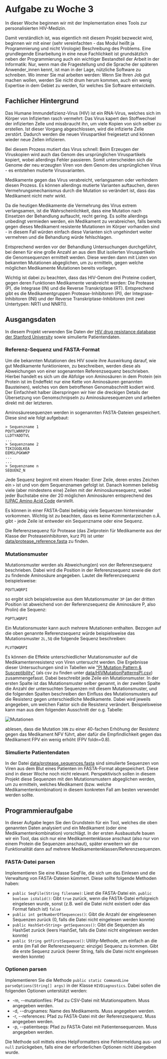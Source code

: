 # Aufgabe zu Woche 3

In dieser Woche beginnen wir mit der Implementation eines Tools zur personalisierten HIV-Medizin.

Damit verständlich ist, was eigentlich mit diesem Projekt bezweckt wird, beginnen wir mit einer (sehr vereinfachten - das Modul heißt ja Programmierung und nicht Virologie) Beschreibung des Problems. Eine grundlegende Einarbeitung in eine neue Fachlichkeit ist grundsätzlich neben der Programmierung auch ein wichtiger Bestandteil der Arbeit in der Informatik: Nur, wenn man die Fragestellung und die Sprache der späteren Anwender_innen kennt, ist man in der Lage, nützliche Software zu schreiben. Wo immer Sie mal arbeiten werden: Wenn Sie Ihren Job gut machen wollen, werden Sie nicht drum herum kommen, auch ein wenig Expertise in dem Gebiet zu werden, für welches Sie Software entwickeln.  


## Fachlicher Hintergrund

Das Humane Immundefizienz-Virus (HIV) ist ein RNA-Virus, welches sich im Körper von Infizierten rasch vermehrt: Das Virus kapert den Stoffwechsel der infizierten Zelle und missbraucht ihn, um viele Kopien von sich selber zu erstellen. Ist dieser Vorgang abgeschlossen, wird die infizierte Zelle zerstört. Dadurch werden die neuen Viruspartikel freigesetzt und können wieder neue Zellen infizieren.

Bei diesem Prozess mutiert das Virus schnell: Beim Erzeugen der Viruskopien wird auch das Genom des ursprünglichen Viruspartikels kopiert, wobei allerdings Fehler passieren. Somit unterscheiden sich die Genome der neu erzeugten Viren von dem Genom des ursprünglichen Virus - es entstehen mutierte Virusvarianten. 

Medikamente gegen das Virus verabreicht, verlangsamen oder verhindern diesen Prozess. Es können allerdings mutierte Varianten auftauchen, deren Vermehrungsmechanismus durch die Mutation so verändert ist, dass das Medikament nicht mehr wirkt.

Da die heutigen Medikamente die Vermehrung des Virus extrem verlangsamen, ist die Wahrscheinlichkeit, dass eine Mutation nach Einsetzen der Behandlung auftaucht, recht gering. Es sollte allerdings unbedingt vermieden werden, ein Medikament zu verabreichen, falls bereits gegen dieses Medikament resistente Mutationen im Körper vorhanden sind - in diesem Fall würden einfach diese Varianten sich ungehindert weiter vermehren und die Behandlung würde fehlschlagen.

Entsprechend werden vor der Behandlung Untersuchungen durchgeführt, bei denen für eine große Anzahl an aus dem Blut isolierten Viruspartikeln die Genomsequenzen ermittelt werden. Diese werden dann mit Listen von bekannten Mutationen abgeglichen, um zu ermitteln, gegen welche möglichen Medikamente Mutationen bereits vorliegen.

Wichtig ist dabei zu beachten, dass das HIV-Genom drei Proteine codiert, gegen deren Funktionen Medikamente verabreicht werden: Die Protease (P), die Integrase (IN) und die Reverse Transkriptase (RT). Entsprechend gibt es die Medikamentgruppen Protease-Inhibitoren (PI), der Integrase-Inhibitoren (INI) und der Reverse Transkriptase-Inhibitoren (mit zwei Untertypen: NRTI und NNRTI).

## Ausgangsdaten

In diesem Projekt verwenden Sie Daten der [HIV drug resistance database der Stanford University](https://hivdb.stanford.edu/) sowie simulierte Patientendaten.

### Referenz-Sequenz und FASTA-Format

Um die bekannten Mutationen des HIV sowie ihre Auswirkung darauf, wie gut Medikamente funktionieren, zu beschreiben, werden diese als Abweichungen von einer sogenannten Referenzsequenz beschrieben. Hierbei handelt es sich um die Abfolge von Aminosäuren in dem Protein (ein Protein ist im Endeffekt nur eine Kette von Aminosäuren genannten Bausteinen), welches von dem betroffenen Genomabschnitt kodiert wird. Der Einfachheit halber überspringen wir hier die dreckigen Details der Übersetzung von Genomschnipseln zu Aminosäuresequenzen und arbeiten direkt mit der letzteren.

Aminosäuresequenzen werden in sogenannten FASTA-Dateien gespeichert. Diese sind wie folgt aufgebaut:

```text
> Sequenzname 1
PQVTLWRRPIV
LLDTYADDTVL
...
> Sequenzname 2
TIKIGGQLKEA
EEMSLPGKWKP
...
...
> Sequenzname n
SEQUENZ_N
```

Jede Sequenz beginnt mit einem Header: Einer Zeile, deren erstes Zeichen ein ```>``` ist und von dem Sequenznamen gefolgt ist. Danach kommen beliebig viele (aber mindestens eine) Zeilen mit der Aminosäuresequenz, wobei jeder Buchstabe eine der 20 möglichen Aminosäuren entsprechend des [IUPAC Amino Acid Code](http://bioinformatics.org/sms2/iupac.html) darstellt.

Es können in einer FASTA-Datei beliebig viele Sequenzen hintereinander vorkommen. Wichtig ist zu beachten, dass es keine Kommentarzeichen o.Ä. gibt - jede Zeile ist entweder ein Sequenzname oder eine Sequenz.

Die Referenzsequenz für Protease (das Zielprotein für Medikamente aus der Klasse der Proteaseinhibitoren, kurz PI) ist unter [data/protease_reference.fasta](data/protease_reference.fasta) zu finden.

### Mutationsmuster

Mutationsmuster werden als Abweichung(en) von der Referenzsequenz beschrieben. Dabei wird die Position in der Referenzsequenz sowie die dort zu findende Aminosäure angegeben. Lautet die Referenzsequenz beispielsweise:

```PQVTLWQRPI```

so ergibt sich beispielsweise aus dem Mutationsmuster ```3P``` (an der dritten Position ist abweichend von der Referenzsequenz die Aminosäure P, also Prolin) die Sequenz:

```PQPTLWQRPI```

Ein Mutationsmuster kann auch mehrere Mutationen enthalten. Bezogen auf die oben genannte Referenzsequenz würde beispielsweise das Mutationsmuster ```2L,5Q``` die folgende Sequenz beschreiben: 

```PLVTQWQRPI```

Es können die Effekte unterschiedlicher Mutationsmuster auf die Medikamentenresistenz von Viren untersucht werden. Die Ergebnisse dieser Untersuchungen sind in Tabellen wie ["PI Mutation Pattern & Susceptibility"](https://hivdb.stanford.edu/pages/phenoSummary/Pheno.PI.Simple.html) (als csv zu finden unter [data/HIVMutationPatternsPI.csv](data/HIVMutationPatternsPI.csv)) zusammengefasst. Dabei beschreibt jede Zeile ein Mutationsmuster. In der ersten Spalte ist das Mutationsmuster selber genannt, in der zweiten Spalte die Anzahl der untersuchten Sequenzen mit diesem Mutationsmuster, und die folgenden Spalten beschreiben den Einfluss des Mutationsmusters auf die Resistenz gegen unterschiedliche Medikamente. Dabei wird jeweils angegeben, um welchen Faktor sich die Resistenz verändert. Beispielsweise kann man aus dem folgenden Ausschnitt der o.g. Tabelle:

![Mutationen](Bilder/mutationpatterns.png)

ablesen, dass die Mutation ```30N``` zu einer 40-fachen Erhöhung der Resistenz gegen das Medikament NFV führt, aber dafür die Empfindlichkeit gegen das Medikament FPV ein wenig erhöht (FPV foldn=0.8).

### Simulierte Patientendaten

In der Datei [data/protease_sequences.fasta](data/protease_sequences.fasta) sind simulierte Sequenzen von Viren aus dem Blut eines Patienten im FASTA-Format abgespeichert. Diese sind in dieser Woche noch nicht relevant. Perspektivisch sollen in diesem Projekt diese Sequenzen mit den Mutationsmustern abgeglichen werden, um zu ermitteln, welches Medikament (bzw. welche Medikamentenkombination) in diesem konkreten Fall am besten verwendet werden sollte.

## Programmieraufgabe

In dieser Aufgabe legen Sie den Grundstein für ein Tool, welches die oben genannten Daten analysiert und ein Medikament (oder eine Medikamentenkombination) vorschlägt. In der ersten Ausbaustufe bauen wir ein Tool, das sich nur eine Medikamentenklasse anschaut (also nur von einem Protein die Sequenzen anschaut), später erweitern wir die Funktionalität dann auf mehrere Medikamentenklassen/Referenzsequenzen.

### FASTA-Datei parsen

Implementieren Sie eine Klasse SeqFile, die sich um das Einlesen und die Verwaltung von FASTA-Dateien kümmert. Diese sollte folgende Methoden haben:

* ```public SeqFile(String filename)```: Liest die FASTA-Datei ein.
  ```public boolean isValid()```: Gibt ```true``` zurück, wenn die FASTA-Datei erfolgreich eingelesen wurde, sonst (z.B. weil die Datei nicht existiert oder das Format falsch ist) ```false``` 
* ```public int getNumberOfSequences()```: Gibt die Anzahl der eingelesenen Sequenzen zurück (0, falls die Datei nicht eingelesen werden konnte)
* ```public HashSet<String> getSequences()```: Gibt die Sequenzen als HashSet zurück (leers HashSet, falls die Datei nicht eingelesen werden konnte)
* ```public String getFirstSequence()```: Utility-Methode, um einfach an die erste (im Fall der Referenzsequenz: einzige) Sequenz zu kommen. Gibt die erste Sequenz zurück (leerer String, falls die Datei nicht eingelesen werden konnte)

### Optionen parsen

Implementieren Sie die Methode ```public static CommandLine parseOptions(String[] args)``` in der Klasse ```HIVDiagnostics```. Dabei sollen die folgenden Optionen unterstützt werden:

* -m, --mutationfiles: Pfad zu CSV-Datei mit Mutationspattern. Muss angegeben werden.
* -d, --drugnames: Name des Medikaments. Muss angegeben werden.
* -r, --references: Pfad zu FASTA-Datei mit der Referenzsequenz. Muss angegeben werden.
* -p, --patientseqs: Pfad zu FASTA-Datei mit Patientensequenzen. Muss angegeben werden.

Die Methode soll mittels eines HelpFormatters eine Fehlermeldung aus- und ```null``` zurückgeben, falls eine der erforderlichen Optionen nicht übergeben wurde.
